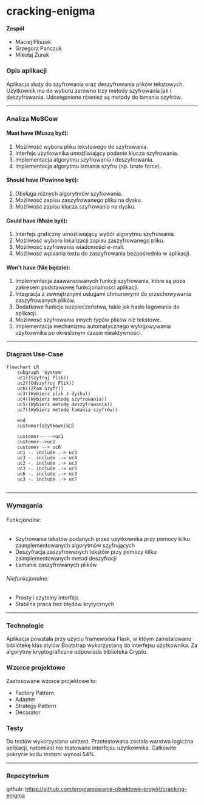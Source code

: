# cracking-enigma

#### Zespół
- Maciej Pliszek
- Grzegorz Pańczuk
- Mikołaj Żurek

### Opis aplikacji
Aplikacja służy do szyfrowania oraz deszyfrowania plików tekstowych. Użytkownik ma do wyboru zarówno trzy metody szyfrowania jak i deszyfrowania. Udostępnione również są metody do łamania szyfrów.

---
### Analiza MoSCow
#### Must have (Muszą być):

1. Możliwość wyboru pliku tekstowego do szyfrowania.
2. Interfejs użytkownika umożliwiający podanie klucza szyfrowania.
3. Implementacja algorytmu szyfrowania i deszyfrowania.
4. Implementacja algorytmu łamania szyfru (np. brute force).

#### Should have (Powinno być):

1. Obsługa różnych algorytmów szyfrowania.
2. Możliwość zapisu zaszyfrowanego pliku na dysku.
3. Możliwość zapisu klucza szyfrowania na dysku.

#### Could have (Może być):

1. Interfejs graficzny umożliwiający wybór algorytmu szyfrowania.
2. Możliwość wyboru lokalizacji zapisu zaszyfrowanego pliku.
3. Możliwość szyfrowania wiadomości e-mail.
4. Możliwość wpisania textu do zaszyfrowania bezpośrednio w aplikacji.

#### Won't have (Nie będzie):

1. Implementacja zaawansowanych funkcji szyfrowania, które są poza zakresem podstawowej funkcjonalności aplikacji.
2. Integracja z zewnętrznymi usługami chmurowymi do przechowywania zaszyfrowanych plików.
3. Dodatkowe funkcje bezpieczeństwa, takie jak hasło logowania do aplikacji.
4. Możliwość szyfrowania innych typów plików niż tekstowe.
5. Implementacja mechanizmu automatycznego wylogowywania użytkownika po określonym czasie nieaktywności.
---

### Diagram Use-Case

```mermaid
flowchart LR
    subgraph 'System'
    uc1((Szyfruj Plik))
    uc2((Odszyfruj Plik))
    uc6((Złam Szyfr))
    uc3((Wybierz plik z dysku))
    uc4((Wybierz metodę szyfrowania))
    uc5((Wybierz metodę deszyfrowania))
    uc7((Wybierz metodę łamania szyfrów))

    end
    customer[Użytkownik👤]

    customer----->uc1
    customer-->uc2
    customer --> uc6
    uc1 -. include .-> uc3
    uc3 -. include .-> uc4
    uc2 -. include .-> uc3
    uc3 -. include .-> uc5
    uc6 -. include .-> uc3
    uc3 -. include .-> uc7
    
```
---

### Wymagania 
###### Funkcjonalne:
- Szyfrowanie tekstów podanych przez użytkownika przy pomocy kilku zaimplementowanych algorytmów szyfrujących
- Deszyfracja zaszyfrowanych tekstów przy pomocy kilku zaimplementowanych metod deszyfracji
- Łamanie zaszyfrowanych plików

###### Niefunkcjonalne:
- Prosty i czytelny interfejs
- Stabilna praca bez błędów krytycznych

---
### Technologie

Aplikacja powstała przy użyciu frameworka Flask, w któym zainstalowano bibliotekę klas stylów Bootstrap wykorzystaną do interfejsu użytkownika. Za algorytmy kryptograficzne odpowiada biblioteka Crypto.

### Wzorce projektowe

Zastosowane wzorce projektowe to:
- Factory Pattern
- Adapter
- Strategy Pattern
- Decorator

### Testy

Do testów wykorzystano unittest. Przetestowana została warstwa logiczna aplikacji, natomiast nie testowano interfejsu użytkownika. Całkowite pokrycie kodu testami wynosi 54%.

---
### Repozytorium
github: https://github.com/programowanie-obiektowe-projekt/cracking-enigma
